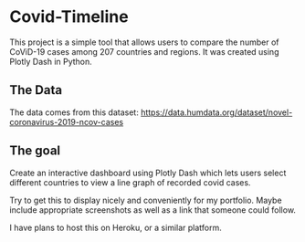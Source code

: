 # Covid-Timeline
This project is a simple tool that allows users to compare the number of CoViD-19 cases among 207 countries and regions. It was created using Plotly Dash in Python.

## The Data
The data comes from this dataset: https://data.humdata.org/dataset/novel-coronavirus-2019-ncov-cases 

## The goal
Create an interactive dashboard using Plotly Dash which lets users select different countries to view a line graph of recorded covid cases.

Try to get this to display nicely and conveniently for my portfolio. Maybe include appropriate screenshots as well as a link that someone could follow.

I have plans to host this on Heroku, or a similar platform.